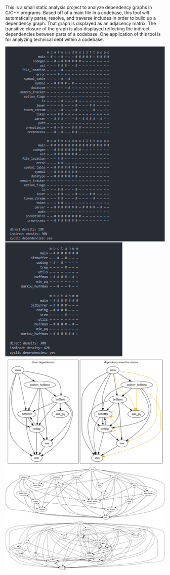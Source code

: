 This is a small static analysis project to analyze dependency graphs in C/C++ programs. Based off of
a main file in a codebase, this tool will automatically parse, resolve, and traverse includes in
order to build up a dependency graph. That graph is displayed as an adjacency matrix. The transitive
closure of the graph is also displayed reflecting the indirect dependencies between parts of a
codebase. One application of this tool is for analyzing technical debt within a codebase.

![](screenshots/screenshot1.png)
![](screenshots/screenshot2.png)
![](screenshots/deps3.png)
![](screenshots/deps.png)
![](screenshots/deps_transitive.png)
